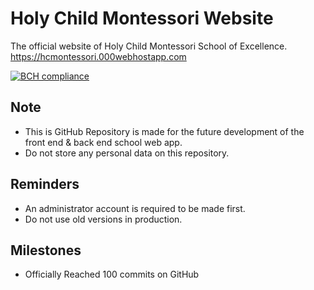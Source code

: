# Holy Child Montessori Website
The official website of Holy Child Montessori School of Excellence.
https://hcmontessori.000webhostapp.com

[![BCH compliance](https://bettercodehub.com/edge/badge/hcmedutech/website?branch=master)](https://bettercodehub.com/)

## Note
- This is GitHub Repository is made for the future development of the front end & back end school web app.
- Do not store any personal data on this repository.

## Reminders
- An administrator account is required to be made first.
- Do not use old versions in production.

## Milestones
- Officially Reached 100 commits on GitHub
